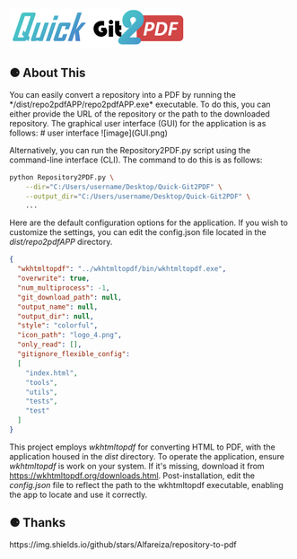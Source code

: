 
![image](logo.png)

<h2>⚈ About This</h2>
You can easily convert a repository into a PDF by running the */dist/repo2pdfAPP/repo2pdfAPP.exe* executable. 
To do this, you can either provide the URL of the repository or the path to the downloaded repository. 
The graphical user interface (GUI) for the application is as follows:
# user interface
![image](GUI.png)

Alternatively, you can run the Repository2PDF.py script using the command-line interface (CLI). 
The command to do this is as follows:

```bash
python Repository2PDF.py \
    --dir="C:/Users/username/Desktop/Quick-Git2PDF" \
    --output_dir="C:/Users/username/Desktop/Quick-Git2PDF" \
    ...
```

Here are the default configuration options for the application. If you wish to customize the settings, 
you can edit the config.json file located in the *dist/repo2pdfAPP* directory.

```json
{
  "wkhtmltopdf": "../wkhtmltopdf/bin/wkhtmltopdf.exe",
  "overwrite": true,
  "num_multiprocess": -1,
  "git_download_path": null,
  "output_name": null,
  "output_dir": null,
  "style": "colorful",
  "icon_path": "logo_4.png",
  "only_read": [],
  "gitignore_flexible_config":
  [
    "index.html",
    "tools",
    "utils",
    "tests",
    "test"
  ]
}
```

This project employs *wkhtmltopdf* for converting HTML to PDF, with the application housed in the *dist* directory. 
To operate the application, ensure *wkhtmltopdf* is work on your system. 
If it's missing, download it from https://wkhtmltopdf.org/downloads.html. Post-installation, 
edit the *config.json* file to reflect the path to the wkhtmltopdf executable, enabling the app to locate and use it correctly.

<h2>⚈ Thanks </h2>
https://img.shields.io/github/stars/Alfareiza/repository-to-pdf

